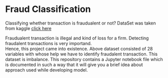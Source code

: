 # Fraud Classification
Classifying whether transaction is fraudualent or not?
DataSet was taken from kaggle <a href='https://www.kaggle.com/mlg-ulb/creditcardfraud'>click here</a>

Fraudualent transaction is illegal and kind of loss for a firm. Detecting fraudalent transactions is very importand.<br/>
Hence, this project came into existence. Above dataset consisted of 28 variables with whose help we have to identify fraudalent transaction. This dataset is imbalance.
This repository contains a Jupyter notebook file which is documented in such a way that it will give you a brief idea about approach used while developing model.
